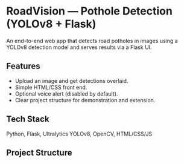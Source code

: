 # RoadVision — Pothole Detection (YOLOv8 + Flask)

An end-to-end web app that detects road potholes in images using a YOLOv8 detection model and serves results via a Flask UI.

## Features
- Upload an image and get detections overlaid.
- Simple HTML/CSS front end.
- Optional voice alert (disabled by default).
- Clear project structure for demonstration and extension.

## Tech Stack
Python, Flask, Ultralytics YOLOv8, OpenCV, HTML/CSS/JS

## Project Structure